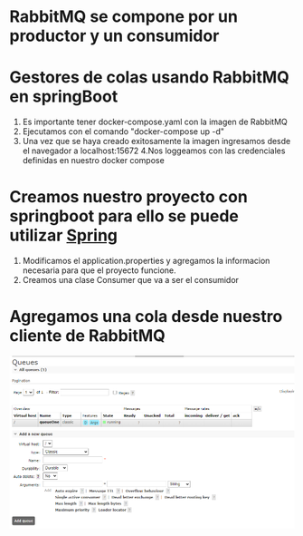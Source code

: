 # RabbitMQ se compone por un productor y un consumidor

# Gestores de colas usando RabbitMQ en springBoot


1. Es importante tener docker-compose.yaml con la imagen de RabbitMQ
2. Ejecutamos con el comando "docker-compose up -d"
3. Una vez que se haya creado exitosamente la imagen ingresamos desde el navegador a localhost:15672
4.Nos loggeamos con las credenciales definidas en nuestro docker compose

# Creamos nuestro proyecto con springboot para ello se puede utilizar [Spring](https://start.spring.io/)

1. Modificamos el application.properties y agregamos la informacion necesaria para que el proyecto funcione.
2. Creamos una clase Consumer que va a ser el consumidor


# Agregamos una cola desde nuestro cliente de RabbitMQ

![creacion de cola](image-2.png)
